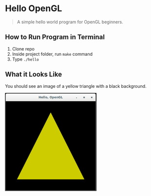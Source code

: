 # Hello OpenGL

> A simple hello world program for OpenGL beginners.

## How to Run Program in Terminal

1. Clone repo
2. Inside project folder, run `make` command
3. Type `./hello`

## What it Looks Like

You should see an image of a yellow triangle with a black background.

<img width="300" src="https://github.com/compscilauren/hello-opengl/blob/master/demo.png">
